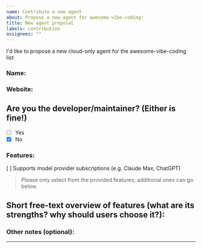 ```yaml
---
name: Contribute a new agent
about: Propose a new agent for awesome-vibe-coding!
title: New agent proposal
labels: contribution
assignees: ""
---
```


I'd like to propose a new cloud-only agent for the awesome-vibe-coding list:

### Name: <agent name>

### Website:

## Are you the developer/maintainer? (Either is fine!)

- [ ] Yes
- [x] No

### Features:

[ ] Supports model provider subscriptions (e.g. Claude Max, ChatGPT)

> Please only select from the provided features; additional ones can go below.

## Short free-text overview of features (what are its strengths? why should users choose it?):

<features>

### Other notes (optional):

<notes>

---

<!--
 - Contributions should be fully functioning and publicly available
 - Your contribution will be edited by our AI agents, and may be moved to a different category
-->

